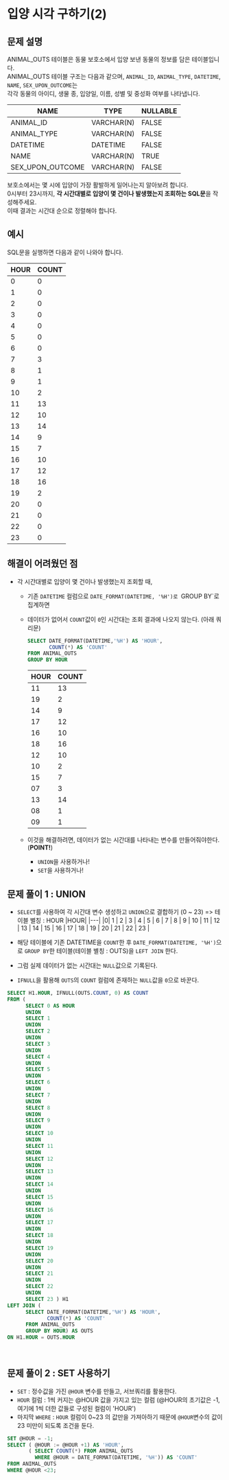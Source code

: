 # 입양 시각 구하기(2)
## 문제 설명
ANIMAL_OUTS 테이블은 동물 보호소에서 입양 보낸 동물의 정보를 담은 테이블입니다. 
<br>ANIMAL_OUTS 테이블 구조는 다음과 같으며, `ANIMAL_ID`, `ANIMAL_TYPE`, `DATETIME`, `NAME`, `SEX_UPON_OUTCOME`는 
<br>각각 동물의 아이디, 생물 종, 입양일, 이름, 성별 및 중성화 여부를 나타냅니다.

|NAME	|TYPE	|NULLABLE|
|---|---|---|
|ANIMAL_ID|VARCHAR(N)|FALSE|
|ANIMAL_TYPE|VARCHAR(N)|FALSE|
|DATETIME|DATETIME|FALSE|
|NAME|VARCHAR(N)|TRUE|
|SEX_UPON_OUTCOME|VARCHAR(N)|FALSE|

보호소에서는 몇 시에 입양이 가장 활발하게 일어나는지 알아보려 합니다. 
<br>0시부터 23시까지, **각 시간대별로 입양이 몇 건이나 발생했는지 조회하는 SQL문**을 작성해주세요.
<br> 이때 결과는 시간대 순으로 정렬해야 합니다.

## 예시
SQL문을 실행하면 다음과 같이 나와야 합니다.

|HOUR|COUNT|
|---|---|
|0|0|
1	|0|
2	|0|
3	|0|
4	|0|
5	|0|
6	|0|
7	|3|
8	|1|
9	|1|
10 |2|
11	|13|
12	|10|
13	|14|
14	|9|
15	|7|
16	|10|
17	|12|
18	|16|
19	|2|
20	|0|
21	|0|
22	|0|
23	|0|

## 해결이 어려웠던 점
- 각 시간대별로 입양이 몇 건이나 발생했는지 조회할 때,
  - 기존 `DATETIME` 컬럼으로 `DATE_FORMAT(DATETIME, '%H')로 `GROUP BY`로 집계하면
  - 데이터가 없어서 `COUNT`값이 `0`인 시간대는 조회 결과에 나오지 않는다. (아래 쿼리문)
    ```SQL
    SELECT DATE_FORMAT(DATETIME,'%H') AS 'HOUR',
           COUNT(*) AS 'COUNT'
    FROM ANIMAL_OUTS
    GROUP BY HOUR
    ```
    |HOUR|COUNT|
    |---|---|
    |11	|13
    |19	|2
    |14	|9
    |17	|12
    |16	|10
    |18	|16
    |12	|10
    |10	|2
    |15	|7
    |07	|3
    |13	|14
    |08	|1
    |09	|1
    
  - 이것을 해결하려면, 데이터가 없는 시간대를 나타내는 변수를 만들어줘야한다. (**POINT!**)
    - `UNION`을 사용하거나!
    - `SET`을 사용하거나!

## 문제 풀이 1 : UNION 
- `SELECT`를 사용하여 각 시간대 변수 생성하고 `UNION`으로 결합하기 (0 ~ 23) => 테이블 별칭 : HOUR
  |HOUR|
  |---|
  |0|
  1	|
  2	|
  3	|
  4	|
  5	|
  6	|
  7	|
  8	|
  9	|
  10 |
  11	|
  12	|
  13	|
  14	|
  15	|
  16	|
  17	|
  18	|
  19	|
  20	|
  21	|
  22	|
  23	|
  
- 해당 테이블에 기존 DATETIME을 `COUNT`한 후 `DATE_FORMAT(DATETIME, '%H')`으로 `GROUP BY`한 테이블(테이블 별칭 : OUTS)을 `LEFT JOIN` 한다.
- 그럼 실제 데이터가 없는 시간대는 `NULL`값으로 기록된다.
- `IFNULL`을 활용해 `OUTS`의 `COUNT` 컬럼에 존재하는 `NULL`값을 `0`으로 바꾼다.


```sql
SELECT H1.HOUR, IFNULL(OUTS.COUNT, 0) AS COUNT
FROM (
      SELECT 0 AS HOUR
      UNION
      SELECT 1
      UNION
      SELECT 2
      UNION
      SELECT 3
      UNION
      SELECT 4
      UNION
      SELECT 5
      UNION
      SELECT 6
      UNION
      SELECT 7
      UNION
      SELECT 8
      UNION
      SELECT 9
      UNION
      SELECT 10
      UNION
      SELECT 11
      UNION
      SELECT 12
      UNION
      SELECT 13
      UNION
      SELECT 14
      UNION
      SELECT 15
      UNION
      SELECT 16
      UNION
      SELECT 17
      UNION
      SELECT 18
      UNION
      SELECT 19
      UNION
      SELECT 20
      UNION
      SELECT 21
      UNION
      SELECT 22
      UNION
      SELECT 23 ) H1
LEFT JOIN (
      SELECT DATE_FORMAT(DATETIME,'%H') AS 'HOUR',
             COUNT(*) AS 'COUNT'
      FROM ANIMAL_OUTS
      GROUP BY HOUR) AS OUTS
ON H1.HOUR = OUTS.HOUR
      
     
```

## 문제 풀이 2 : SET 사용하기
- `SET` : 정수값을 가진 `@HOUR` 변수를 만들고, 서브쿼리를 활용한다.
- `HOUR` 컬럼 : 1씩 커지는 @HOUR 값을 가지고 있는 컬럼 (@HOUR의 초기값은 -1, 여기에 1씩 더한 값들로 구성된 컬럼이 'HOUR')
- 마지막 `WHERE` : `HOUR` 컬럼이 0~23 의 값만을 가져아하기 때문에 `@HOUR`변수의 값이 23 미만이 되도록 조건을 둔다.

```SQL
SET @HOUR = -1;
SELECT ( @HOUR := @HOUR +1) AS 'HOUR',
       ( SELECT COUNT(*) FROM ANIMAL_OUTS
         WHERE @HOUR = DATE_FORMAT(DATETIME, '%H')) AS 'COUNT'
FROM ANIMAL_OUTS
WHERE @HOUR <23;
```





















